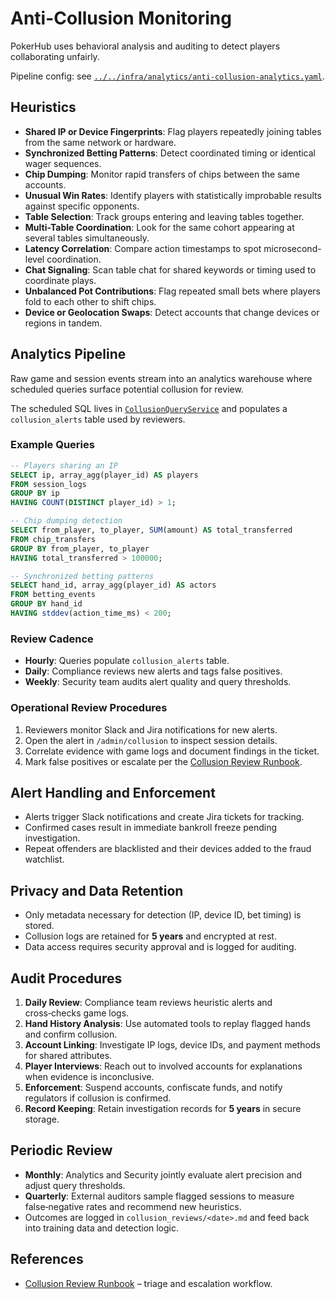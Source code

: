 # Anti-Collusion Monitoring

PokerHub uses behavioral analysis and auditing to detect players collaborating unfairly.

Pipeline config: see [`../../infra/analytics/anti-collusion-analytics.yaml`](../../infra/analytics/anti-collusion-analytics.yaml).

## Heuristics
- **Shared IP or Device Fingerprints**: Flag players repeatedly joining tables from the same network or hardware.
- **Synchronized Betting Patterns**: Detect coordinated timing or identical wager sequences.
- **Chip Dumping**: Monitor rapid transfers of chips between the same accounts.
- **Unusual Win Rates**: Identify players with statistically improbable results against specific opponents.
- **Table Selection**: Track groups entering and leaving tables together.
- **Multi-Table Coordination**: Look for the same cohort appearing at several tables simultaneously.
- **Latency Correlation**: Compare action timestamps to spot microsecond-level coordination.
- **Chat Signaling**: Scan table chat for shared keywords or timing used to coordinate plays.
- **Unbalanced Pot Contributions**: Flag repeated small bets where players fold to each other to shift chips.
- **Device or Geolocation Swaps**: Detect accounts that change devices or regions in tandem.

## Analytics Pipeline
Raw game and session events stream into an analytics warehouse where scheduled queries surface
potential collusion for review.

The scheduled SQL lives in [`CollusionQueryService`](../../backend/src/analytics/collusion.queries.ts)
and populates a `collusion_alerts` table used by reviewers.

### Example Queries
```sql
-- Players sharing an IP
SELECT ip, array_agg(player_id) AS players
FROM session_logs
GROUP BY ip
HAVING COUNT(DISTINCT player_id) > 1;

-- Chip dumping detection
SELECT from_player, to_player, SUM(amount) AS total_transferred
FROM chip_transfers
GROUP BY from_player, to_player
HAVING total_transferred > 100000;

-- Synchronized betting patterns
SELECT hand_id, array_agg(player_id) AS actors
FROM betting_events
GROUP BY hand_id
HAVING stddev(action_time_ms) < 200;
```

### Review Cadence
- **Hourly**: Queries populate `collusion_alerts` table.
- **Daily**: Compliance reviews new alerts and tags false positives.
- **Weekly**: Security team audits alert quality and query thresholds.

### Operational Review Procedures
1. Reviewers monitor Slack and Jira notifications for new alerts.
2. Open the alert in `/admin/collusion` to inspect session details.
3. Correlate evidence with game logs and document findings in the ticket.
4. Mark false positives or escalate per the [Collusion Review Runbook](../runbooks/collusion-review.md).

## Alert Handling and Enforcement
- Alerts trigger Slack notifications and create Jira tickets for tracking.
- Confirmed cases result in immediate bankroll freeze pending investigation.
- Repeat offenders are blacklisted and their devices added to the fraud watchlist.

## Privacy and Data Retention
- Only metadata necessary for detection (IP, device ID, bet timing) is stored.
- Collusion logs are retained for **5 years** and encrypted at rest.
- Data access requires security approval and is logged for auditing.

## Audit Procedures
1. **Daily Review**: Compliance team reviews heuristic alerts and cross‑checks game logs.
2. **Hand History Analysis**: Use automated tools to replay flagged hands and confirm collusion.
3. **Account Linking**: Investigate IP logs, device IDs, and payment methods for shared attributes.
4. **Player Interviews**: Reach out to involved accounts for explanations when evidence is inconclusive.
5. **Enforcement**: Suspend accounts, confiscate funds, and notify regulators if collusion is confirmed.
6. **Record Keeping**: Retain investigation records for **5 years** in secure storage.

## Periodic Review
- **Monthly**: Analytics and Security jointly evaluate alert precision and adjust query thresholds.
- **Quarterly**: External auditors sample flagged sessions to measure false‑negative rates and recommend new heuristics.
- Outcomes are logged in `collusion_reviews/<date>.md` and feed back into training data and detection logic.


## References
- [Collusion Review Runbook](../runbooks/collusion-review.md) – triage and escalation workflow.
